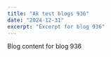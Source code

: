 ```yaml
---
title: "Ak test blogs 936"
date: "2024-12-31"
excerpt: "Excerpt for blog 936"
---
```


Blog content for blog 936